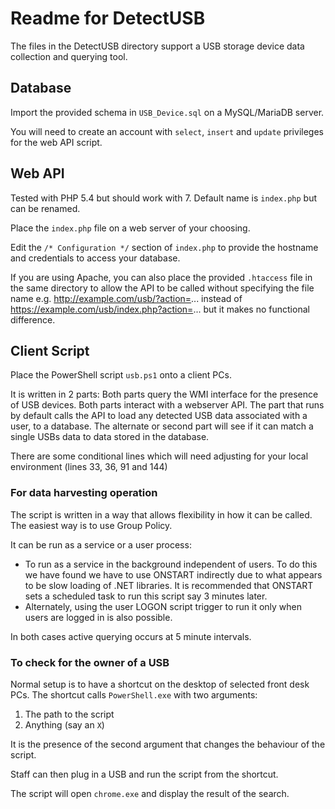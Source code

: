 # Readme for DetectUSB

The files in the DetectUSB directory support a USB storage device data collection and querying tool.

## Database

Import the provided schema in `USB_Device.sql` on a MySQL/MariaDB server.

You will need to create an account with `select`, `insert` and `update` privileges for the web API script.

## Web API

Tested with PHP 5.4 but should work with 7. Default name is `index.php` but can be renamed.

Place the `index.php` file on a web server of your choosing.

Edit the `/* Configuration */` section of `index.php` to provide the hostname and credentials to access your database.

If you are using Apache, you can also place the provided `.htaccess` file in the same directory to allow the API to be called without specifying the file name e.g. http://example.com/usb/?action=... instead of https://example.com/usb/index.php?action=... but it makes no functional difference.

## Client Script

Place the PowerShell script `usb.ps1` onto a client PCs.

It is written in 2 parts:
Both parts query the WMI interface for the presence of USB devices. Both parts interact with a webserver API.
The part that runs by default calls the API to load any detected USB data associated with a user, to a database.
The alternate or second part will see if it can match a single USBs data to data stored in the database.

There are some conditional lines which will need adjusting for your local environment (lines 33, 36, 91 and 144)

### For data harvesting operation

The script is written in a way that allows flexibility in how it can be called.
The easiest way is to use Group Policy.

It can be run as a service or a user process:

* To run as a service in the background independent of users. To do this we have found we have to use ONSTART indirectly due to what appears to be slow loading of .NET libraries. It is recommended that ONSTART sets a scheduled task to run this script say 3 minutes later.
* Alternately, using the user LOGON script trigger to run it only when users are logged in is also possible.

In both cases active querying occurs at 5 minute intervals.

### To check for the owner of a USB

Normal setup is to have a shortcut on the desktop of selected front desk PCs.
The shortcut calls `PowerShell.exe` with two arguments:  

1. The path to the script
2. Anything (say an `X`)

It is the presence of the second argument that changes the behaviour of the script.

Staff can then plug in a USB and run the script from the shortcut.

The script will open `chrome.exe` and display the result of the search.
